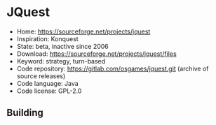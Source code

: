 # JQuest

- Home: https://sourceforge.net/projects/jquest
- Inspiration: Konquest
- State: beta, inactive since 2006
- Download: https://sourceforge.net/projects/jquest/files
- Keyword: strategy, turn-based
- Code repository: https://gitlab.com/osgames/jquest.git (archive of source releases)
- Code language: Java
- Code license: GPL-2.0

## Building
